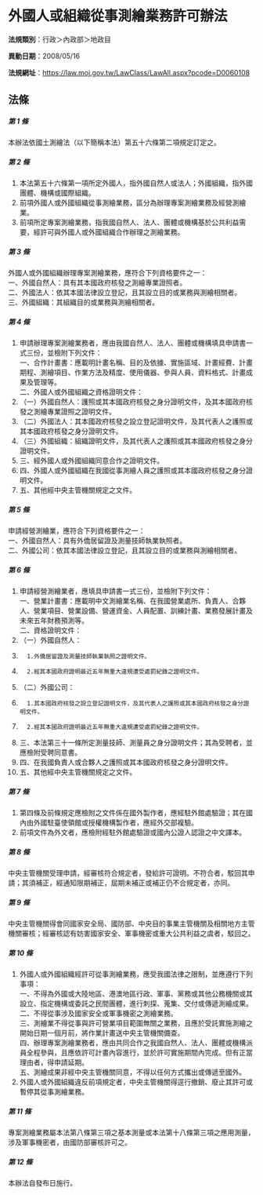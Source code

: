 # 外國人或組織從事測繪業務許可辦法

**法規類別**：行政＞內政部＞地政目

**異動日期**：2008/05/16  

**法規網址**：https://law.moj.gov.tw/LawClass/LawAll.aspx?pcode=D0060108





## 法條
##### 第 1 條
本辦法依國土測繪法（以下簡稱本法）第五十六條第二項規定訂定之。

##### 第 2 條
1. 本法第五十六條第一項所定外國人，指外國自然人或法人；外國組織，指外國團體、機構或國際組織。
1. 前項外國人或外國組織從事測繪業務，區分為辦理專案測繪業務及經營測繪業。
1. 前項所定專案測繪業務，指我國自然人、法人、團體或機構基於公共利益需要，經許可與外國人或外國組織合作辦理之測繪業務。

##### 第 3 條
外國人或外國組織辦理專案測繪業務，應符合下列資格要件之一：  
一、外國自然人：具有其本國政府核發之測繪專業證照者。  
二、外國法人：依其本國法律設立登記，且其設立目的或業務與測繪相關者。  
三、外國組織：其組織目的或業務與測繪相關者。

##### 第 4 條
1. 申請辦理專案測繪業務者，應由我國自然人、法人、團體或機構填具申請書一式三份，並檢附下列文件：  
一、合作計畫書：應載明計畫名稱、目的及依據、實施區域、計畫經費、計畫期程、測繪項目、作業方法及精度、使用儀器、參與人員、資料格式、計畫成果及管理等。  
二、外國人或外國組織之資格證明文件：
1. （一）外國自然人：護照或其本國政府核發之身分證明文件，及其本國政府核發之測繪專業證照之證明文件。
1. （二）外國法人：其本國政府核發之設立登記證明文件，及其代表人之護照或其本國政府核發之身分證明文件。
1. （三）外國組織：組織證明文件，及其代表人之護照或其本國政府核發之身分證明文件。
1. 三、經外國人或外國組織同意合作之證明文件。
1. 四、外國人或外國組織在我國從事測繪人員之護照或其本國政府核發之身分證明文件。
1. 五、其他經中央主管機關規定之文件。

##### 第 5 條
申請經營測繪業，應符合下列資格要件之一：  
一、外國自然人：具有外僑居留證及測量技師執業執照者。  
二、外國公司：依其本國法律設立登記，且其設立目的或業務與測繪相關者。

##### 第 6 條
1. 申請經營測繪業者，應填具申請書一式三份，並檢附下列文件：  
一、營業計畫書：應載明中文測繪業名稱、在我國營業處所、負責人、合夥人、營業項目、營業設備、營運資金、人員配置、訓練計畫、業務發展計畫及未來五年財務預測等。  
二、資格證明文件：
1. （一）外國自然人：
1.       1.外僑居留證及測量技師執業執照之證明文件。
1.       2.經其本國政府證明最近五年無重大違規遭受處罰紀錄之證明文件。
1. （二）外國公司：
1.       1.其本國政府核發之設立登記證明文件，及其代表人之護照或其本國政府核發之身分證明文件。
1.       2.經其本國政府證明最近五年無重大違規遭受處罰紀錄之證明文件。
1. 三、本法第三十一條所定測量技師、測量員之身分證明文件；其為受聘者，並應檢附受聘同意書。
1. 四、在我國負責人或合夥人之護照或其本國政府核發之身分證明文件。
1. 五、其他經中央主管機關規定之文件。

##### 第 7 條
1. 第四條及前條規定應檢附之文件係在國外製作者，應經駐外館處驗證；其在國內由外國駐臺使領館或授權機構製作者，應經外交部複驗。
1. 前項文件為外文者，應檢附經駐外館處驗證或國內公證人認證之中文譯本。

##### 第 8 條
中央主管機關受理申請，經審核符合規定者，發給許可證明。不符合者，駁回其申請；其須補正，經通知限期補正，屆期未補正或補正仍不合規定者，亦同。

##### 第 9 條
中央主管機關得會同國家安全局、國防部、中央目的事業主管機關及相關地方主管機關審核；經審核認有妨害國家安全、軍事機密或重大公共利益之虞者，駁回之。

##### 第 10 條
1. 外國人或外國組織經許可從事測繪業務，應受我國法律之限制，並應遵行下列事項：  
一、不得為外國或大陸地區、港澳地區行政、軍事、黨務或其他公務機關或其設立、指定機構或委託之民間團體，進行刺探、蒐集、交付或傳遞測繪成果。  
二、不得從事涉及國家安全或軍事機密之測繪業務。  
三、測繪業不得從事與許可營業項目範圍無關之業務，且應於受託實施測繪之開始日期一個月前，將作業計畫送中央主管機關備查。  
四、辦理專案測繪業務者，應由共同合作之我國自然人、法人、團體或機構派員全程參與，且應依許可計畫內容進行，並於許可實施期間內完成。但有正當理由者，得申請延期。  
五、測繪成果非經中央主管機關同意，不得以任何方式攜出或傳遞至國外。
1. 外國人或外國組織違反前項規定者，中央主管機關得逕行撤銷、廢止其許可或暫停其從事測繪業務。

##### 第 11 條
專案測繪業務屬本法第八條第三項之基本測量或本法第十八條第三項之應用測量，涉及軍事機密者，由國防部審核許可之。

##### 第 12 條
本辦法自發布日施行。


